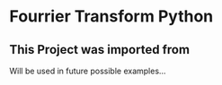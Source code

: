 # Fourrier Transform Python
 
## This Project was imported from

Will be used in future possible examples...
